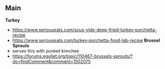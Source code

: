 ## Main
**Turkey**
- https://www.seriouseats.com/sous-vide-deep-fried-turkey-porchetta-recipe
- https://www.seriouseats.com/turkey-porchetta-food-lab-recipe
**Brussel Sprouts**
- serves this with puréed kimchee 
- https://forums.egullet.org/topic/110467-brussels-sprouts/?do=findComment&comment=1502075


